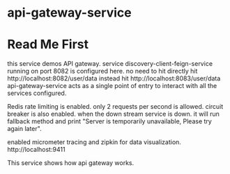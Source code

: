 # api-gateway-service

# Read Me First
this service demos API gateway.
service discovery-client-feign-service running on port 8082 is configured here.
no need to hit directly hit http://localhost:8082/user/data
instead
hit http://localhost:8083/user/data
api-gateway-service acts as a single point of entry to interact with all the services
configured.

Redis rate limiting is enabled. only 2 requests per second is allowed. 
circuit breaker is also enabled. when the down stream service is down. 
it will run fallback method and print "Server is temporarily unavailable, Please try again later".

enabled micrometer tracing and zipkin for data visualization.
http://localhost:9411


This service shows how api gateway works.
